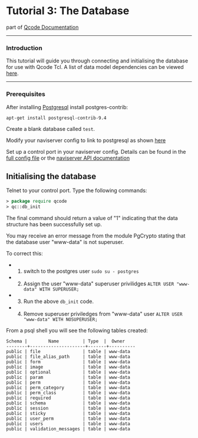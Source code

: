 
Tutorial 3: The Database
========
part of [Qcode Documentation](index.md)

-----

### Introduction

This tutorial will guide you through connecting and initialising the database for use with Qcode Tcl.
A list of data model dependencies can be viewed [here](/doc/data-model-dependencies.md).

-----
### Prerequisites

After installing [Postgresql](doc/postgresql-setup.md) install postgres-contrib:

```
apt-get install postgresql-contrib-9.4
```

Create a blank database called `test`.

Modify your naviserver config to link to postgresql as shown [here](/doc/naviserver-config-postgres.md)

Set up a control port in your naviserver config.  Details can be found in the [full config file](/doc/naviserver-config-full.md) or the [naviserver API documentation](https://naviserver.sourceforge.io/n/nscp/files/nscp.html)

## Initialising the database

Telnet to your control port. Type the following commands:

```tcl
> package require qcode
> qc::db_init
```

The final command should return a value of "1" indicating that the data structure has been successfully set up.

You may receive an error message from the module PgCrypto stating that the database user "www-data" is not superuser. 

To correct this:

* 1) switch to the postgres user `sudo su - postgres`
* 2) Assign the user "www-data" superuser privilidges `ALTER USER "www-data" WITH SUPERUSER;`
* 3) Run the above `db_init` code.
* 4) Remove superuser priviledges from "www-data" user `ALTER USER "www-data" WITH NOSUPERUSER;`

From a psql shell you will see the following tables created:

```
Schema |        Name         | Type  |  Owner
--------+---------------------+-------+----------
public | file                | table | www-data
public | file_alias_path     | table | www-data
public | form                | table | www-data
public | image               | table | www-data
public | optional            | table | www-data
public | param               | table | www-data
public | perm                | table | www-data
public | perm_category       | table | www-data
public | perm_class          | table | www-data
public | required            | table | www-data
public | schema              | table | www-data
public | session             | table | www-data
public | sticky              | table | www-data
public | user_perm           | table | www-data
public | users               | table | www-data
public | validation_messages | table | www-data
```
